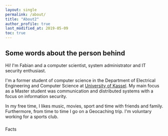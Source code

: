 ```yaml
---
layout: single
permalink: /about/
title: "About2"
author_profile: true
last_modified_at: 2019-05-09
toc: true
---
```

## Some words about the person behind
Hi! I'm Fabian and a computer scientist, system administrator and IT security enthusiast.

I'm a former student of computer science in the Department of Electrical Engineering and Computer Science at [University of Kassel](https://www.uni-kassel.de/eecs/en/ "Department of Electrical Engineering and Computer Science- Universtiy of Kassel"). My main focus as a Master student was communication and distributed systems with a focus on information security.

In my free time, I likes music, movies, sport and time with friends and family. Furthermore, from time to time I go on a Geocaching trip. I'm voluntary working for a sports club.

###
Facts